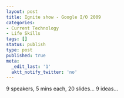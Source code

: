 ```yaml
---
layout: post
title: Ignite show - Google I/O 2009
categories:
- Current Technology
- Life Skills
tags: []
status: publish
type: post
published: true
meta:
  _edit_last: '1'
  aktt_notify_twitter: 'no'
---
```

9 speakers, 5 mins each, 20 slides... 9 ideas...

<object width="480" height="385"><param name="movie" value="http://www.youtube.com/v/hcl3qmawY_0&hl=en_US&fs=1&rel=0"></param><param name="allowFullScreen" value="true"></param><param name="allowscriptaccess" value="always"></param><embed src="http://www.youtube.com/v/hcl3qmawY_0&hl=en_US&fs=1&rel=0" type="application/x-shockwave-flash" allowscriptaccess="always" allowfullscreen="true" width="480" height="385"></embed></object>
